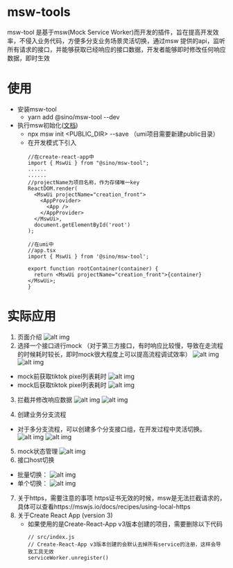 # msw-tools
msw-tool 是基于msw(Mock Service Worker)而开发的插件，旨在提高开发效率，不侵入业务代码，方便多分支业务场景灵活切换，通过msw 提供的api，监听所有请求的接口，并能够获取已经响应的接口数据，开发者能够即时修改任何响应数据，即时生效

# 使用
- 安装msw-tool
	- yarn add @sino/msw-tool --dev
- 执行msw初始化([文档](https://mswjs.io/docs/getting-started/integrate/browser))
  - npx msw init <PUBLIC_DIR> --save （umi项目需要新建public目录）
  - 在开发模式下引入
    ```
    //在create-react-app中
    import { MswUi } from "@sino/msw-tool";
    ......
    ......
    //projectName为项目名称，作为存储唯一key
    ReactDOM.render(
      <MswUi projectName="creation_front">
        <AppProvider>
          <App />
        </AppProvider>
      </MswUi>,
      document.getElementById('root')
    );
    ```
    ```
    //在umi中
    //app.tsx
    import { MswUi } from '@sino/msw-tool';

    export function rootContainer(container) {
      return <MswUi projectName="creation_front">{container}</MswUi>;
    }
    ```
# 实际应用
1. 页面介绍
![alt img](./docImg/image2022-5-23_22-17-55.png)
2. 选择一个接口进行mock （对于第三方接口，有时响应比较慢，导致在走流程的时候耗时较长，即时mock很大程度上可以提高流程调试效率）
![alt img](./docImg/image2022-5-23_22-30-46.png)
![alt img](./docImg/image2022-5-23_22-43-40.png)
- mock前获取tiktok pixel列表耗时
![alt img](./docImg/image2022-5-23_22-35-54.png)
- mock后获取tiktok pixel列表耗时
![alt img](./docImg/image2022-5-23_22-38-47.png)
3. 拦截并修改响应数据
![alt img](./docImg/image2022-5-23_22-46-22.png)
![alt img](./docImg/image2022-5-23_22-48-33.png)

4. 创建业务分支流程
- 对于多分支流程，可以创建多个分支接口组，在开发过程中灵活切换。
![alt img](./docImg/image2022-5-23_22-55-50.png)
![alt img](./docImg/image2022-5-23_22-58-30.png)

5. mock状态管理
![alt img](./docImg/image2022-5-23_23-9-9.png)
6. 接口host切换
- 批量切换：
![alt img](./docImg/image2022-5-23_23-24-38.png)
- 单个切换：
![alt img](./docImg/image2022-5-23_23-26-27.png)

7. 关于https，需要注意的事项
https证书无效的时候，msw是无法拦截请求的，具体可以查看https://mswjs.io/docs/recipes/using-local-https
8. 关于Create React App (version 3)
   - 如果使用的是Create-React-App v3版本创建的项目，需要删除以下代码
      ```
      // src/index.js
      // Create-React-App v3版本创建的会默认去掉所有service的注册，这样会导致工具无效
      serviceWorker.unregister()
      ```
